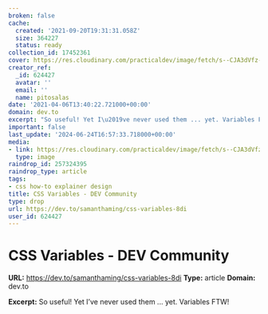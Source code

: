 ```yaml
---
broken: false
cache:
  created: '2021-09-20T19:31:31.058Z'
  size: 364227
  status: ready
collection_id: 17452361
cover: https://res.cloudinary.com/practicaldev/image/fetch/s--CJA3dVfz--/c_imagga_scale,f_auto,fl_progressive,h_500,q_auto,w_1000/https://dev-to-uploads.s3.amazonaws.com/i/zlwwm0z1v3mu6w443eps.png
creator_ref:
  _id: 624427
  avatar: ''
  email: ''
  name: pitosalas
date: '2021-04-06T13:40:22.721000+00:00'
domain: dev.to
excerpt: "So useful! Yet I\u2019ve never used them ... yet. Variables FTW!"
important: false
last_update: '2024-06-24T16:57:33.718000+00:00'
media:
- link: https://res.cloudinary.com/practicaldev/image/fetch/s--CJA3dVfz--/c_imagga_scale,f_auto,fl_progressive,h_500,q_auto,w_1000/https://dev-to-uploads.s3.amazonaws.com/i/zlwwm0z1v3mu6w443eps.png
  type: image
raindrop_id: 257324395
raindrop_type: article
tags:
- css how-to explainer design
title: CSS Variables - DEV Community
type: drop
url: https://dev.to/samanthaming/css-variables-8di
user_id: 624427
---
```


# CSS Variables - DEV Community

**URL:** https://dev.to/samanthaming/css-variables-8di
**Type:** article
**Domain:** dev.to

**Excerpt:** So useful! Yet I’ve never used them ... yet. Variables FTW!
